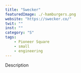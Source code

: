 ```yaml
---
title: "Swecker"
featuredImage: ./-hamburgers.png
website: "https://swecker.co/"
twit: ""
inst: ""
category: "S"
tags:
    - Pioneer Square
    - small
    - engineering
---
```


Description
